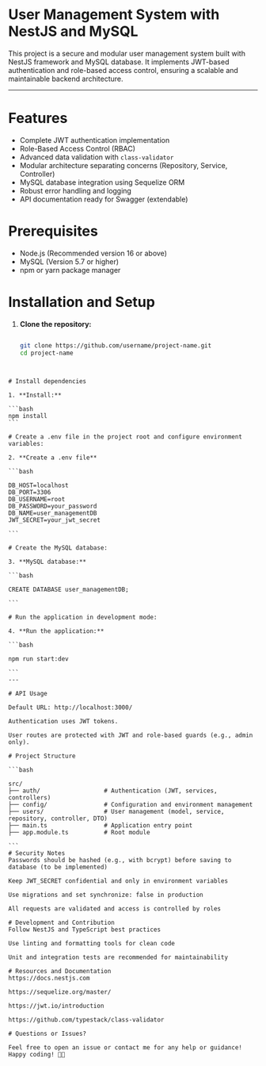 
# User Management System with NestJS and MySQL

This project is a secure and modular user management system built with NestJS framework and MySQL database. It implements JWT-based authentication and role-based access control, ensuring a scalable and maintainable backend architecture.

---

# Features

- Complete JWT authentication implementation  
- Role-Based Access Control (RBAC)  
- Advanced data validation with `class-validator`  
- Modular architecture separating concerns (Repository, Service, Controller)  
- MySQL database integration using Sequelize ORM  
- Robust error handling and logging  
- API documentation ready for Swagger (extendable)  



# Prerequisites

- Node.js (Recommended version 16 or above)  
- MySQL (Version 5.7 or higher)  
- npm or yarn package manager  



# Installation and Setup

1. **Clone the repository:**  

   ```bash

   git clone https://github.com/username/project-name.git
   cd project-name
  ````


# Install dependencies

1. **Install:**

```bash
npm install
```

# Create a .env file in the project root and configure environment variables:

2. **Create a .env file**

```bash

DB_HOST=localhost
DB_PORT=3306
DB_USERNAME=root
DB_PASSWORD=your_password
DB_NAME=user_managementDB
JWT_SECRET=your_jwt_secret

```

# Create the MySQL database:

3. **MySQL database:**

```bash

CREATE DATABASE user_managementDB;

```

# Run the application in development mode:

4. **Run the application:**

```bash

npm run start:dev

```
---

# API Usage

Default URL: http://localhost:3000/

Authentication uses JWT tokens.

User routes are protected with JWT and role-based guards (e.g., admin only).

# Project Structure

```bash

src/
├── auth/                  # Authentication (JWT, services, controllers)
├── config/                # Configuration and environment management
├── users/                 # User management (model, service, repository, controller, DTO)
├── main.ts                # Application entry point
├── app.module.ts          # Root module

```
# Security Notes
Passwords should be hashed (e.g., with bcrypt) before saving to database (to be implemented)

Keep JWT_SECRET confidential and only in environment variables

Use migrations and set synchronize: false in production

All requests are validated and access is controlled by roles

# Development and Contribution
Follow NestJS and TypeScript best practices

Use linting and formatting tools for clean code

Unit and integration tests are recommended for maintainability

# Resources and Documentation
https://docs.nestjs.com

https://sequelize.org/master/

https://jwt.io/introduction

https://github.com/typestack/class-validator

# Questions or Issues?

Feel free to open an issue or contact me for any help or guidance!
Happy coding! 🚀✨




